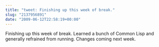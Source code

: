 ```yaml
---
title: "tweet: Finishing up this week of break."
slug: "2137956891"
date: "2009-06-12T22:58:19+00:00"
---
```

Finishing up this week of break.  Learned a bunch of Common Lisp and generally refrained from running.  Changes coming next week.